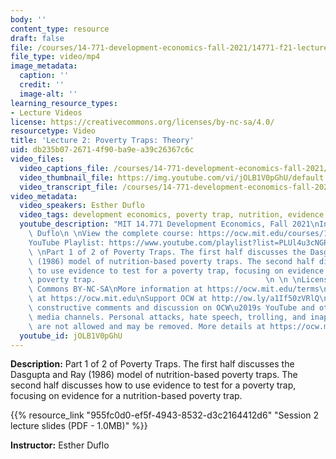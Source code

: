 ```yaml
---
body: ''
content_type: resource
draft: false
file: /courses/14-771-development-economics-fall-2021/14771-f21-lecture-2-version-2_360p_16_9.mp4
file_type: video/mp4
image_metadata:
  caption: ''
  credit: ''
  image-alt: ''
learning_resource_types:
- Lecture Videos
license: https://creativecommons.org/licenses/by-nc-sa/4.0/
resourcetype: Video
title: 'Lecture 2: Poverty Traps: Theory'
uid: db235b07-2671-4f90-ba9e-a39c26367c6c
video_files:
  video_captions_file: /courses/14-771-development-economics-fall-2021/1OnFW2NCcrwzh0etwax3_Gbme7PlFNQY6_transcript.webvtt
  video_thumbnail_file: https://img.youtube.com/vi/jOLB1V0pGhU/default.jpg
  video_transcript_file: /courses/14-771-development-economics-fall-2021/1OnFW2NCcrwzh0etwax3_Gbme7PlFNQY6_transcript.pdf
video_metadata:
  video_speakers: Esther Duflo
  video_tags: development economics, poverty trap, nutrition, evidence
  youtube_description: "MIT 14.771 Development Economics, Fall 2021\nInstructor: Esther\
    \ Duflo\n \nView the complete course: https://ocw.mit.edu/courses/14-771-development-economics-fall-2021\n\
    YouTube Playlist: https://www.youtube.com/playlist?list=PLUl4u3cNGP61kvh3caDts2R6LmkYbmzaG\n\
    \ \nPart 1 of 2 of Poverty Traps. The first half discusses the Dasgupta and Ray\
    \ (1986) model of nutrition-based poverty traps. The second half discusses how\
    \ to use evidence to test for a poverty trap, focusing on evidence for a nutrition-based\
    \ poverty trap.                                      \n \n \nLicense: Creative\
    \ Commons BY-NC-SA\nMore information at https://ocw.mit.edu/terms\nMore courses\
    \ at https://ocw.mit.edu\nSupport OCW at http://ow.ly/a1If50zVRlQ\n \nWe encourage\
    \ constructive comments and discussion on OCW\u2019s YouTube and other social\
    \ media channels. Personal attacks, hate speech, trolling, and inappropriate comments\
    \ are not allowed and may be removed. More details at https://ocw.mit.edu/comments."
  youtube_id: jOLB1V0pGhU
---
```

**Description:** Part 1 of 2 of Poverty Traps. The first half discusses the Dasgupta and Ray (1986) model of nutrition-based poverty traps. The second half discusses how to use evidence to test for a poverty trap, focusing on evidence for a nutrition-based poverty trap.

{{% resource_link "955fc0d0-ef5f-4943-8532-d3c2164412d6" "Session 2 lecture slides (PDF - 1.0MB)" %}}

**Instructor:** Esther Duflo